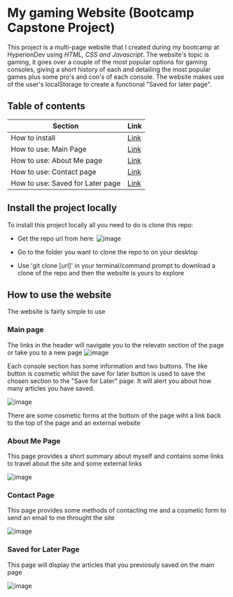 # My gaming Website (Bootcamp Capstone Project)

This project is a multi-page website that I created during my bootcamp at HyperionDev using *HTML, CSS and Javascript*. The website's topic is gaming, it goes over a couple of the most popular options for gaming consoles, giving a short history of each and detailing the most popular games plus some pro's and con's of each console. The website makes use of the user's localStorage to create a functional "Saved for later page".

## Table of contents

Section | Link |
--- | --- |
How to install | [Link](https://github.com/Grattade07/finalCapstone/edit/main/README.md#install-the-project-locally)
How to use: Main Page | [Link](https://github.com/Grattade07/finalCapstone/edit/main/README.md#main-page)
How to use: About Me page | [Link](https://github.com/Grattade07/finalCapstone/edit/main/README.md#about-me-page)
How to use: Contact page | [Link](https://github.com/Grattade07/finalCapstone/edit/main/README.md#contact-page)
How to use: Saved for Later page | [Link](https://github.com/Grattade07/finalCapstone/edit/main/README.md#saved-for-later-page)

## Install the project locally

To install this project locally all you need to do is clone this repo:

* Get the repo url from here:
![image](https://user-images.githubusercontent.com/107367099/210627879-4e3d1fe9-8892-4905-8f59-4e99f9d15fd2.png)

* Go to the folder you want to clone the repo to on your desktop

* Use 'git clone [url]' in your terminal/command prompt to download a clone of the repo and then the website is yours to explore

## How to use the website

The website is fairly simple to use

### Main page
The links in the header will navigate you to the relevatn section of the page or take you to a new page
![image](https://user-images.githubusercontent.com/107367099/210629139-6efb20f7-9c77-4d9c-8bfb-b71a01c872cd.png)

Each console section has some information and two buttons. The like button is cosmetic whilst the save for later button is used to save the chosen section to the "Save for Later" page. It will alert you about how many articles you have saved.

![image](https://user-images.githubusercontent.com/107367099/210629562-52cdb214-64f4-42e2-b017-b60ceee3ee40.png)

There are some cosmetic forms at the bottom of the page wiht a link back to the top of the page and an external website

### About Me Page

This page provides a short summary about myself and contains some links to travel about the site and some external links

![image](https://user-images.githubusercontent.com/107367099/210630340-139fb64f-b068-44ed-ac45-9e51236d8b1c.png)

### Contact Page

This page provides some methods of contacting me and a cosmetic form to send an email to me throught the site

![image](https://user-images.githubusercontent.com/107367099/210630377-9608f397-a121-4e94-ae8f-76c8a8595bfb.png)

### Saved for Later Page

This page will display the articles that you previosuly saved on the main page 

![image](https://user-images.githubusercontent.com/107367099/210630554-d89cc010-b41e-4ac6-a6a5-f04cf4b0443d.png)
